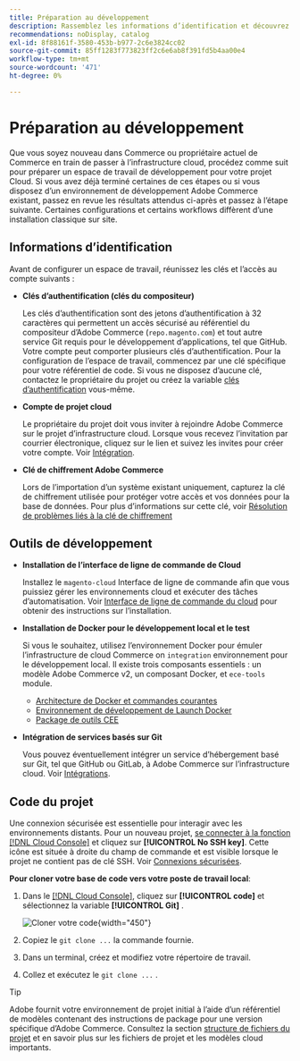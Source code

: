 ```yaml
---
title: Préparation au développement
description: Rassemblez les informations d’identification et découvrez les outils disponibles pour configurer un espace de travail de développement à utiliser avec votre projet d’infrastructure cloud Commerce on Cloud.
recommendations: noDisplay, catalog
exl-id: 8f88161f-3580-453b-b977-2c6e3824cc02
source-git-commit: 85ff1283f773823ff2c6e6ab8f391fd5b4aa00e4
workflow-type: tm+mt
source-wordcount: '471'
ht-degree: 0%

---
```


# Préparation au développement

Que vous soyez nouveau dans Commerce ou propriétaire actuel de Commerce en train de passer à l’infrastructure cloud, procédez comme suit pour préparer un espace de travail de développement pour votre projet Cloud. Si vous avez déjà terminé certaines de ces étapes ou si vous disposez d’un environnement de développement Adobe Commerce existant, passez en revue les résultats attendus ci-après et passez à l’étape suivante. Certaines configurations et certains workflows diffèrent d’une installation classique sur site.

## Informations d’identification

Avant de configurer un espace de travail, réunissez les clés et l’accès au compte suivants :

- **Clés d’authentification (clés du compositeur)**

  Les clés d’authentification sont des jetons d’authentification à 32 caractères qui permettent un accès sécurisé au référentiel du compositeur d’Adobe Commerce (`repo.magento.com`) et tout autre service Git requis pour le développement d’applications, tel que GitHub. Votre compte peut comporter plusieurs clés d’authentification. Pour la configuration de l’espace de travail, commencez par une clé spécifique pour votre référentiel de code. Si vous ne disposez d’aucune clé, contactez le propriétaire du projet ou créez la variable [clés d’authentification](../cloud-guide/development/authentication-keys.md) vous-même.

- **Compte de projet cloud**

  Le propriétaire du projet doit vous inviter à rejoindre Adobe Commerce sur le projet d’infrastructure cloud. Lorsque vous recevez l’invitation par courrier électronique, cliquez sur le lien et suivez les invites pour créer votre compte. Voir [Intégration](onboarding.md).

- **Clé de chiffrement Adobe Commerce**

  Lors de l’importation d’un système existant uniquement, capturez la clé de chiffrement utilisée pour protéger votre accès et vos données pour la base de données. Pour plus d’informations sur cette clé, voir [Résolution de problèmes liés à la clé de chiffrement](https://experienceleague.adobe.com/docs/commerce-knowledge-base/kb/troubleshooting/miscellaneous/resolve-issues-with-encryption-key.html)

## Outils de développement

- **Installation de l’interface de ligne de commande de Cloud**

  Installez le `magento-cloud` Interface de ligne de commande afin que vous puissiez gérer les environnements cloud et exécuter des tâches d’automatisation. Voir [Interface de ligne de commande du cloud](../cloud-guide/dev-tools/cloud-cli-overview.md) pour obtenir des instructions sur l’installation.

- **Installation de Docker pour le développement local et le test**

  Si vous le souhaitez, utilisez l’environnement Docker pour émuler l’infrastructure de cloud Commerce on `integration` environnement pour le développement local. Il existe trois composants essentiels : un modèle Adobe Commerce v2, un composant Docker, et `ece-tools` module.

   - [Architecture de Docker et commandes courantes](../cloud-guide/dev-tools/cloud-docker.md)
   - [Environnement de développement de Launch Docker](https://developer.adobe.com/commerce/cloud-tools/docker/setup/)
   - [Package de outils CEE](../cloud-guide/dev-tools/package-overview.md)

- **Intégration de services basés sur Git**

  Vous pouvez éventuellement intégrer un service d’hébergement basé sur Git, tel que GitHub ou GitLab, à Adobe Commerce sur l’infrastructure cloud. Voir [Intégrations](../cloud-guide/integrations/overview.md).

## Code du projet

Une connexion sécurisée est essentielle pour interagir avec les environnements distants. Pour un nouveau projet, [se connecter à la fonction [!DNL Cloud Console]](https://console.adobecommerce.com) et cliquez sur **[!UICONTROL No SSH key]**. Cette icône est située à droite du champ de commande et est visible lorsque le projet ne contient pas de clé SSH. Voir [Connexions sécurisées](../cloud-guide/development/secure-connections.md#add-an-ssh-public-key-to-your-account).

**Pour cloner votre base de code vers votre poste de travail local**:

1. Dans le [[!DNL Cloud Console]](https://console.adobecommerce.com), cliquez sur **[!UICONTROL code]** et sélectionnez la variable **[!UICONTROL Git]** .

   ![Cloner votre code](../assets/ui-git-code.png){width="450"}

1. Copiez le `git clone ...` la commande fournie.

1. Dans un terminal, créez et modifiez votre répertoire de travail.

1. Collez et exécutez le `git clone ...` .

>[!TIP]
>
>Adobe fournit votre environnement de projet initial à l’aide d’un référentiel de modèles contenant des instructions de package pour une version spécifique d’Adobe Commerce. Consultez la section [structure de fichiers du projet](../cloud-guide/project/file-structure.md) et en savoir plus sur les fichiers de projet et les modèles cloud importants.
